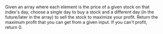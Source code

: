 Given an array where each element is the price of a given stock on that index's day, choose a single day to buy a stock and a different day (in the future/later in the array) to sell the stock to maximize your profit. Return the maximum profit that you can get from a given input. If you can't profit, return 0.